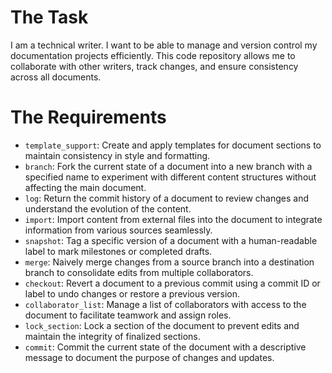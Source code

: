 # The Task

I am a technical writer. I want to be able to manage and version control my documentation projects efficiently. This code repository allows me to collaborate with other writers, track changes, and ensure consistency across all documents.

# The Requirements

* `template_support`: Create and apply templates for document sections to maintain consistency in style and formatting.
* `branch`: Fork the current state of a document into a new branch with a specified name to experiment with different content structures without affecting the main document.
* `log`: Return the commit history of a document to review changes and understand the evolution of the content.
* `import`: Import content from external files into the document to integrate information from various sources seamlessly.
* `snapshot`: Tag a specific version of a document with a human-readable label to mark milestones or completed drafts.
* `merge`: Naively merge changes from a source branch into a destination branch to consolidate edits from multiple collaborators.
* `checkout`: Revert a document to a previous commit using a commit ID or label to undo changes or restore a previous version.
* `collaborator_list`: Manage a list of collaborators with access to the document to facilitate teamwork and assign roles.
* `lock_section`: Lock a section of the document to prevent edits and maintain the integrity of finalized sections.
* `commit`: Commit the current state of the document with a descriptive message to document the purpose of changes and updates.
